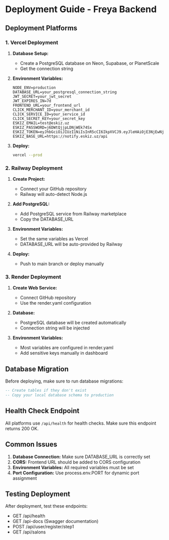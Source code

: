 # Deployment Guide - Freya Backend

## Deployment Platforms

### 1. Vercel Deployment

1. **Database Setup:**
   - Create a PostgreSQL database on Neon, Supabase, or PlanetScale
   - Get the connection string

2. **Environment Variables:**
   ```
   NODE_ENV=production
   DATABASE_URL=your_postgresql_connection_string
   JWT_SECRET=your_jwt_secret
   JWT_EXPIRES_IN=7d
   FRONTEND_URL=your_frontend_url
   CLICK_MERCHANT_ID=your_merchant_id
   CLICK_SERVICE_ID=your_service_id
   CLICK_SECRET_KEY=your_secret_key
   ESKIZ_EMAIL=test@eskiz.uz
   ESKIZ_PASSWORD=j6DWtQjjpLDNjWEk74Sx
   ESKIZ_TOKEN=eyJhbGciOiJIUzI1NiIsInR5cCI6IkpXVCJ9.eyJleHAiOjE3NjEwNjY3NDYsImlhdCI6MTc1ODQ3NDc0Niwicm9sZSI6InVzZXIiLCJzaWduIjoiY2Y0MjBjNzQ5ODQ0NjhkMjVlMDI2ODkyNTI1NTZlZTgzZTc5OWUxMjIxMzFiMGNlYTBkYzAxZmE4MTIxMjRkMyIsInN1YiI6IjExOTE5In0.kufQYF5VAmLecgb9sA4Ej_NRtj4EHgiLK7WpniDYlL0
   ESKIZ_BASE_URL=https://notify.eskiz.uz/api
   ```

3. **Deploy:**
   ```bash
   vercel --prod
   ```

### 2. Railway Deployment

1. **Create Project:**
   - Connect your GitHub repository
   - Railway will auto-detect Node.js

2. **Add PostgreSQL:**
   - Add PostgreSQL service from Railway marketplace
   - Copy the DATABASE_URL

3. **Environment Variables:**
   - Set the same variables as Vercel
   - DATABASE_URL will be auto-provided by Railway

4. **Deploy:**
   - Push to main branch or deploy manually

### 3. Render Deployment

1. **Create Web Service:**
   - Connect GitHub repository
   - Use the render.yaml configuration

2. **Database:**
   - PostgreSQL database will be created automatically
   - Connection string will be injected

3. **Environment Variables:**
   - Most variables are configured in render.yaml
   - Add sensitive keys manually in dashboard

## Database Migration

Before deploying, make sure to run database migrations:

```sql
-- Create tables if they don't exist
-- Copy your local database schema to production
```

## Health Check Endpoint

All platforms use `/api/health` for health checks. Make sure this endpoint returns 200 OK.

## Common Issues

1. **Database Connection:** Make sure DATABASE_URL is correctly set
2. **CORS:** Frontend URL should be added to CORS configuration
3. **Environment Variables:** All required variables must be set
4. **Port Configuration:** Use process.env.PORT for dynamic port assignment

## Testing Deployment

After deployment, test these endpoints:
- GET /api/health
- GET /api-docs (Swagger documentation)
- POST /api/user/register/step1
- GET /api/salons